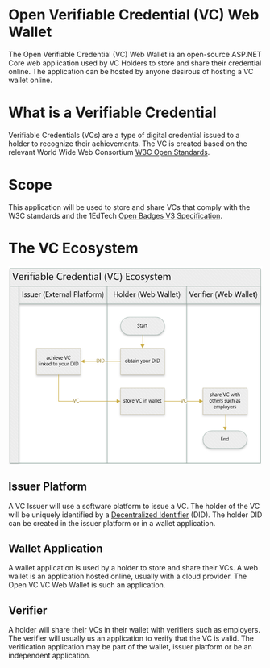 # Open Verifiable Credential (VC) Web Wallet

The Open Verifiable Credential (VC) Web Wallet ia an open-source ASP.NET Core web application used by VC Holders to store and share their credential online. The application can be hosted by anyone desirous of hosting a VC wallet online.

# What is a Verifiable Credential

Verifiable Credentials (VCs) are a type of digital credential issued to a holder to recognize their achievements. The VC is created based on the relevant World Wide Web Consortium [W3C Open Standards](https://www.w3.org/TR/vc-data-model-2.0/).

# Scope

This application will be used to store and share VCs that comply with the W3C standards and the 1EdTech [Open Badges V3 Specification](https://www.imsglobal.org/spec/ob/v3p0/).

# The VC Ecosystem

![image](./images/vc-ecosystem.png)

## Issuer Platform

A VC Issuer will use a software platform to issue a VC. The holder of the VC will be uniquely identified by a [Decentralized Identifier]() (DID). The holder DID can be created in the issuer platform or in a wallet application.

## Wallet Application

A wallet application is used by a holder to store and share their VCs. A web wallet is an application hosted online, usually with a cloud provider. The Open VC VC Web Wallet is such an application.

## Verifier

A holder will share their VCs in their wallet with verifiers such as employers. The verifier will usually us an application to verify that the VC is valid. The verification application may be part of the wallet, issuer platform or be an independent application.

